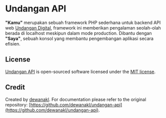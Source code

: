 # Undangan API
**"Kamu"** merupakan sebuah framework PHP sederhana untuk backend API web [Undangan Digital](https://github.com/erlandv/undangan-digital/), framework ini memberikan pengalaman seolah-olah berada di localhost meskipun dalam mode production. Dibantu dengan **"Saya"**, sebuah konsol yang membantu pengembangan aplikasi secara efisien.

## License
[Undangan API](https://github.com/erlandv/undangan-api) is open-sourced software licensed under the [MIT license](https://opensource.org/licenses/MIT).

## Credit
Created by [dewanakl](https://github.com/dewanakl). For documentation please refer to the original repository: [https://github.com/dewanakl/undangan-api](https://github.com/dewanakl/undangan-api).